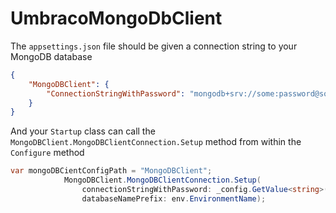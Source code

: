 # UmbracoMongoDbClient

The `appsettings.json` file should be given a connection string to your MongoDB database
```json
{
	"MongoDBClient": {
		"ConnectionStringWithPassword": "mongodb+srv://some:password@somecluster.bulb.mongodb.net/myFirstDatabase?retryWrites=true&w=majority"
	}
}
```

And your `Startup` class can call the `MongoDBClient.MongoDBClientConnection.Setup` method from within the `Configure` method

```csharp
var mongoDBCientConfigPath = "MongoDBClient";
			MongoDBClient.MongoDBClientConnection.Setup(
				connectionStringWithPassword: _config.GetValue<string>($"{mongoDBCientConfigPath}:ConnectionStringWithPassword"),
				databaseNamePrefix: env.EnvironmentName);
```

